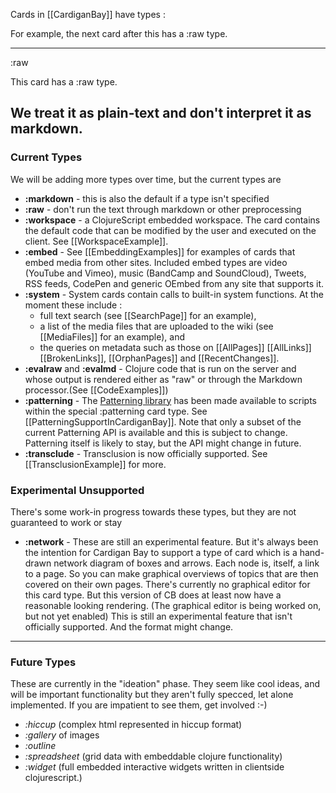 Cards in [[CardiganBay]] have types :


For example, the next card after this has a :raw type.

----
:raw

This card has a :raw type. 

We treat it as plain-text and **don't** interpret it as markdown.
----

### Current Types

We will be adding more types over time, but the current types are 

* **:markdown** - this is also the default if a type isn't specified
* **:raw** - don't run the text through markdown or other preprocessing
* **:workspace** - a ClojureScript embedded workspace. The card contains the default code that can be modified by the user and executed on the client. See [[WorkspaceExample]]. 
* **:embed** - See [[EmbeddingExamples]] for examples of cards that embed media from other sites. Included embed types are video (YouTube and Vimeo), music (BandCamp and SoundCloud), Tweets, RSS feeds, CodePen and generic OEmbed from any site that supports it.
* **:system** - System cards contain calls to built-in system functions. At the moment these include :
   * full text search (see [[SearchPage]] for an example), 
   * a list of the media files that are uploaded to the wiki (see [[MediaFiles]] for an example), and 
   * the queries on metadata such as those on [[AllPages]] [[AllLinks]] [[BrokenLinks]], [[OrphanPages]] and [[RecentChanges]].
* **:evalraw** and **:evalmd** - Clojure code that is run on the server and whose output is rendered either as "raw" or through the Markdown processor.(See [[CodeExamples]])
* **:patterning** - The [Patterning library](https://github.com/interstar/Patterning-Core) has been made available to scripts within the special :patterning card type. See [[PatterningSupportInCardiganBay]]. Note that only a subset of the current Patterning API is available and this is subject to change. Patterning itself is likely to stay, but the API might change in future.
* **:transclude** - Transclusion is now officially supported. See [[TransclusionExample]] for more.

### Experimental Unsupported

There's some work-in progress towards these types, but they are not guaranteed to work or stay 
* **:network** - These are still an experimental feature. But it's always been the intention for Cardigan Bay to support a type of card which is a hand-drawn network diagram of boxes and arrows. Each node is, itself, a link to a page. So you can make graphical overviews of topics that are then covered on their own pages. There's currently no graphical editor for this card type. But this version of CB does at least now have a reasonable looking rendering. (The graphical editor is being worked on, but not yet enabled) This is still an experimental feature that isn't officially supported. And the format might change.

 
----

### Future Types

These are currently in the "ideation" phase. They seem like cool ideas, and will be important functionality but they aren't fully specced, let alone implemented. If you are impatient to see them, get involved :-)

* *:hiccup* (complex html represented in hiccup format)
* *:gallery* of images
* *:outline*
* *:spreadsheet* (grid data with embeddable clojure functionality)
* *:widget* (full embedded interactive widgets written in clientside clojurescript.)

